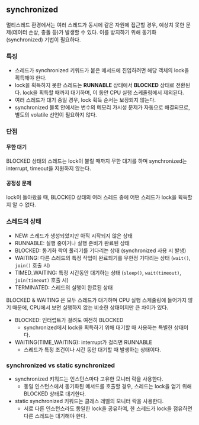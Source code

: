 ## synchronized

멀티스레드 환경에서는 여러 스레드가 동시에 같은 자원에 접근할 경우, 예상치 못한 문제(데이터 손상, 충돌 등)가 발생할 수 있다. 이를 방지하기 위해 동기화(synchronized) 기법이 필요하다.

### 특징
- 스레드가 synchronized 키워드가 붙은 메서드에 진입하려면 해당 객체의 lock을 획득해야 한다.
- lock을 획득하지 못한 스레드는 **RUNNABLE** 상태에서 **BLOCKED** 상태로 전환된다. lock을 획득할 때까지 대기하며, 이 동안 CPU 실행 스케줄링에서 제외된다.
- 여러 스레드가 대기 중일 경우, lock 획득 순서는 보장되지 않는다.
- synchronized 블록 안에서는 변수의 메모리 가시성 문제가 자동으로 해결되므로, 별도의 volatile 선언이 필요하지 않다.

### 단점
#### 무한 대기
BLOCKED 상태의 스레드는 lock이 불릴 때까지 무한 대기를 하며 synchronized는 interrupt, timeout을 지원하지 않는다.
#### 공정성 문제
lock이 돌아왔을 때, BLOCKED 상태의 여러 스레드 중에 어떤 스레드가 lock을 획득할지 알 수 없다.

### 스레드의 상태
- NEW: 스레드가 생성되었지만 아직 시작되지 않은 상태
- RUNNABLE: 실행 중이거나 실행 준비가 완료된 상태
- BLOCKED: 동기화 락이 풀리기를 기다리는 상태 (synchronized 사용 시 발생)
- WAITING: 다른 스레드의 특정 작업이 완료되기를 무한정 기다리는 상태 (`wait()`, `join()` 호출 시)
- TIMED_WAITING: 특정 시간동안 대기하는 상태 (`sleep()`, `wait(timeout)`, `join(timeout)` 호출 시)
- TERMINATED: 스레드의 실행이 완료된 상태

BLOCKED & WAITING 은 모두 스레드가 대기하며 CPU 실행 스케줄링에 들어가지 않기 때문에, CPU에서 보면 실행하지 않는 비슷한 상태이지만 큰 차이가 있다.

- BLOCKED: 인터럽트가 걸려도 여전히 BLOCKED
	- synchronized에서 lock을 획득하기 위해 대기할 때 사용하는 특별한 상태이다.
- WAITING(TIME_WAITING): interrupt가 걸리면 RUNNABLE
	- 스레드가 특정 조건이나 시간 동안 대기할 때 발생하는 상태이다.

### synchronized vs static synchronized
- synchronized 키워드는 인스턴스마다 고유한 모니터 락을 사용한다.
	- 동일 인스턴스에서 동기화된 메서드를 호출할 경우, 스레드는 lock을 얻기 위해 BLOCKED 상태로 대기한다.
- static synchronized 키워드는 클래스 레벨의 모니터 락을 사용한다.
	- 서로 다른 인스턴스라도 동일한 lock을 공유하여, 한 스레드가 lock을 점유하면 다른 스레드는 대기해야 한다.